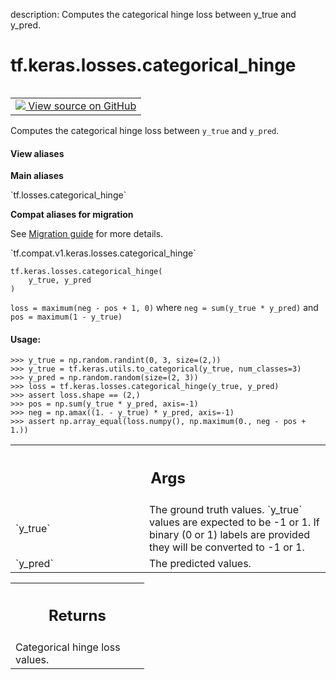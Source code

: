 description: Computes the categorical hinge loss between y_true and y_pred.

<div itemscope itemtype="http://developers.google.com/ReferenceObject">
<meta itemprop="name" content="tf.keras.losses.categorical_hinge" />
<meta itemprop="path" content="Stable" />
</div>

# tf.keras.losses.categorical_hinge

<!-- Insert buttons and diff -->

<table class="tfo-notebook-buttons tfo-api nocontent" align="left">
<td>
  <a target="_blank" href="https://github.com/tensorflow/tensorflow/blob/r2.2/tensorflow/python/keras/losses.py#L1385-L1415">
    <img src="https://www.tensorflow.org/images/GitHub-Mark-32px.png" />
    View source on GitHub
  </a>
</td>
</table>



Computes the categorical hinge loss between `y_true` and `y_pred`.

<section class="expandable">
  <h4 class="showalways">View aliases</h4>
  <p>
<b>Main aliases</b>
<p>`tf.losses.categorical_hinge`</p>

<b>Compat aliases for migration</b>
<p>See
<a href="https://www.tensorflow.org/guide/migrate">Migration guide</a> for
more details.</p>
<p>`tf.compat.v1.keras.losses.categorical_hinge`</p>
</p>
</section>

<pre class="devsite-click-to-copy prettyprint lang-py tfo-signature-link">
<code>tf.keras.losses.categorical_hinge(
    y_true, y_pred
)
</code></pre>



<!-- Placeholder for "Used in" -->

`loss = maximum(neg - pos + 1, 0)`
where `neg = sum(y_true * y_pred)` and `pos = maximum(1 - y_true)`

#### Usage:



```
>>> y_true = np.random.randint(0, 3, size=(2,))
>>> y_true = tf.keras.utils.to_categorical(y_true, num_classes=3)
>>> y_pred = np.random.random(size=(2, 3))
>>> loss = tf.keras.losses.categorical_hinge(y_true, y_pred)
>>> assert loss.shape == (2,)
>>> pos = np.sum(y_true * y_pred, axis=-1)
>>> neg = np.amax((1. - y_true) * y_pred, axis=-1)
>>> assert np.array_equal(loss.numpy(), np.maximum(0., neg - pos + 1.))
```

<!-- Tabular view -->
 <table class="responsive fixed orange">
<colgroup><col width="214px"><col></colgroup>
<tr><th colspan="2"><h2 class="add-link">Args</h2></th></tr>

<tr>
<td>
`y_true`
</td>
<td>
The ground truth values. `y_true` values are expected to be -1 or 1.
If binary (0 or 1) labels are provided they will be converted to -1 or 1.
</td>
</tr><tr>
<td>
`y_pred`
</td>
<td>
The predicted values.
</td>
</tr>
</table>



<!-- Tabular view -->
 <table class="responsive fixed orange">
<colgroup><col width="214px"><col></colgroup>
<tr><th colspan="2"><h2 class="add-link">Returns</h2></th></tr>
<tr class="alt">
<td colspan="2">
Categorical hinge loss values.
</td>
</tr>

</table>

